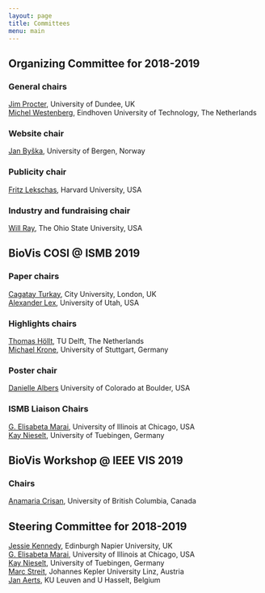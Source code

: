 ```yaml
---
layout: page
title: Committees
menu: main
---
```

## Organizing Committee for 2018-2019

### General chairs
[Jim Procter](http://www.compbio.dundee.ac.uk/users/jprocter), University of Dundee, UK<br />
[Michel Westenberg](http://www.win.tue.nl/~mwestenb/), Eindhoven University of Technology, The Netherlands<br />

### Website chair
[Jan Byška](http://www.uib.no/personer/Jan.Byska/), University of Bergen, Norway<br/>

### Publicity chair
[Fritz Lekschas](https://compbio.hms.harvard.edu/people/fritz-lekschas/), Harvard University, USA<br/>

### Industry and fundraising chair
[Will Ray](https://excelsior.asc.ohio-state.edu/~ray/), The Ohio State University, USA<br/>

## BioVis COSI @ ISMB 2019

### Paper chairs
[Cagatay Turkay](http://staff.city.ac.uk/cagatay.turkay.1/), City University, London, UK<br />
[Alexander Lex](http://vdl.sci.utah.edu/team/lex/), University of Utah, USA<br />

### Highlights chairs
[Thomas Höllt](https://graphics.tudelft.nl/thomas-hollt/), TU Delft, The Netherlands<br />
[Michael Krone](https://www.visus.uni-stuttgart.de/institut/personen/Krone/), University of Stuttgart, Germany<br/>


### Poster chair
[Danielle Albers](http://danielleszafir.com/) University of Colorado at Boulder, USA<br />

### ISMB Liaison Chairs
[G. Elisabeta Marai](https://www.evl.uic.edu/marai/), University of Illinois at Chicago, USA<br />
[Kay Nieselt](http://it.inf.uni-tuebingen.de/), University of Tuebingen, Germany<br />

## BioVis Workshop @ IEEE VIS 2019

### Chairs
[Anamaria Crisan](http://www.cs.ubc.ca/~acrisan/), University of British Columbia, Canada<br />

## Steering Committee for 2018-2019
[Jessie Kennedy](http://www.iidi.napier.ac.uk/c/people/peopleid/41), Edinburgh Napier University, UK<br />
[G. Elisabeta Marai](https://www.evl.uic.edu/marai/), University of Illinois at Chicago, USA<br />
[Kay Nieselt](http://it.inf.uni-tuebingen.de/), University of Tuebingen, Germany<br />
[Marc Streit](http://marc-streit.com/), Johannes Kepler University Linz, Austria<br />
[Jan Aerts](http://vda-lab.be), KU Leuven and U Hasselt, Belgium<br />
